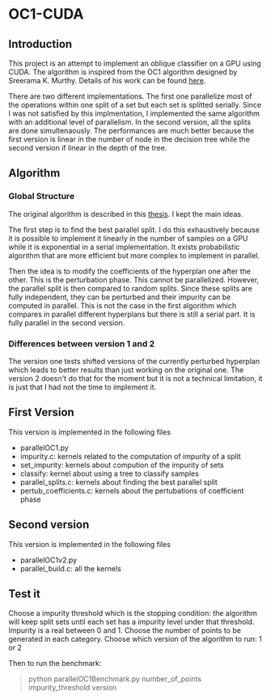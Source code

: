 OC1-CUDA
========

## Introduction
This project is an attempt to implement an oblique classifier on a GPU using CUDA. The algorithm is inspired from the OC1 algorithm designed by Sreerama K. Murthy. Details of his work can be found [here](http://www.cbcb.umd.edu/~salzberg/announce-oc1.html).

There are two different implementations. The first one parallelize most of the operations within one split of a set but each set is splitted serially. Since I was not satisfied by this implmentation, I implemented the same algorithm with an additional level of parallelism. In the second version, all the splits are done simultenaously. The performances are much better because the first version is linear in the number of node in the decision tree while the second version if linear in the depth of the tree.

## Algorithm

### Global Structure
The original algorithm is described in this [thesis](http://www.cbcb.umd.edu/~salzberg/docs/murthy_thesis/thesis.html). I kept the main ideas.

The first step is to find the best parallel split. I do this exhaustively because it is possible to implement it linearly in the number of samples on a GPU while it is exponential in a serial implementation. It exists probabilistic algorithm that are more efficient but more complex to implement in parallel.

Then the idea is to modify the coefficients of the hyperplan one after the other. This is the perturbation phase. This cannot be parallelized. However, the parallel split is then compared to random splits. Since these splits are fully independent, they can be perturbed and their impurity can be computed in parallel. This is not the case in the first algorithm which compares in parallel different hyperplans but there is still a serial part. It is fully parallel in the second version.

### Differences between version 1 and 2
The version one tests shifted versions of the currently perturbed hyperplan which leads to better results than just working on the original one. The version 2 doesn't do that for the moment but it is not a technical limitation, it is just that I had not the time to implement it.

## First Version
This version is implemented in the following files
* parallelOC1.py
* impurity.c: kernels related to the computation of impurity of a split
* set_impurity: kernels about compution of the impurity of sets
* classify: kernel about using a tree to classify samples
* parallel_splits.c: kernels about finding the best parallel split
* pertub_coefficients.c: kernels about the pertubations of coefficient phase

## Second version
This version is implemented in the following files
* parallelOC1v2.py
* parallel_build.c: all the kernels

## Test it
Choose a impurity threshold which is the stopping condition: the algorithm will keep split sets until each set has a impurity level under that threshold. Impurity is a real between 0 and 1.
Choose the number of points to be generated in each category.
Choose which version of the algorithm to run: 1 or 2

Then to run the benchmark:
> python parallelOC1Benchmark.py number_of_points impurity_threshold version
